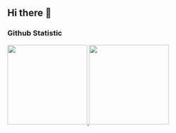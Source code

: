 ## Hi there 👋

<!--
**achilles157/achilles157** is a ✨ _special_ ✨ repository because its `README.md` (this file) appears on your GitHub profile.

Here are some ideas to get you started:

- 🔭 I’m currently studying in Uninversitas Indraprasta PGRI
- 🌱 I’m currently learning cloud computing and machine learning
- 👯 I’m looking to collaborate on cloud services
- 🤔 I’m looking for help with my website project
- 💬 Ask me about anything!
- 📫 How to reach me: [LinkedIn](https://www.linkedin.com/in/falahfahrurozi/).
- ⚡ Fun fact: i was sleepy
-->

### Github Statistic
<p align="left">
<a href="https://github.com/penuliscode">
  <img height="180em" src="https://github-readme-stats-eight-theta.vercel.app/api?username=penuliscode&show_icons=true&theme=algolia&include_all_commits=true&count_private=true"/>
  <img height="180em" src="https://github-readme-stats-eight-theta.vercel.app/api/top-langs/?username=penuliscode&layout=compact&theme=algolia"/>
</a>
</p>

